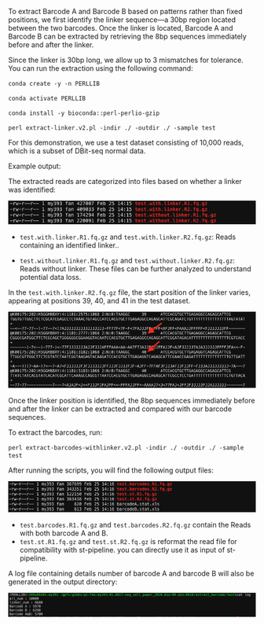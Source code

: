 To extract Barcode A and Barcode B based on patterns rather than fixed positions, we first identify the linker sequence—a 30bp region located between the two barcodes. Once the linker is located, Barcode A and Barcode B can be extracted by retrieving the 8bp sequences immediately before and after the linker.

Since the linker is 30bp long, we allow up to 3 mismatches for tolerance. You can run the extraction using the following command:

```
conda create -y -n PERLLIB
```
```
conda activate PERLLIB
```
```
conda install -y bioconda::perl-perlio-gzip
```
```
perl extract-linker.v2.pl -indir ./ -outdir ./ -sample test
```

For this demonstration, we use a test dataset consisting of 10,000 reads, which is a subset of DBit-seq normal data.

Example output:

The extracted reads are categorized into files based on whether a linker was identified:
<p><img src="https://github.com/MingyuYang-Yale/DBiT-seq/blob/master/Pre-processing/Extract-Barcode/step1-output.png" alt="foo bar" title="train &amp; tracks" /></p>

- ```test.with.linker.R1.fq.gz``` and ```test.with.linker.R2.fq.gz```: Reads containing an identified linker..

- ```test.without.linker.R1.fq.gz``` and ```test.without.linker.R2.fq.gz```: Reads without linker. These files can be further analyzed to understand potential data loss.

In the ```test.with.linker.R2.fq.gz``` file, the start position of the linker varies, appearing at positions 39, 40, and 41 in the test dataset. 

<p><img src="https://github.com/MingyuYang-Yale/DBiT-seq/blob/master/Pre-processing/Extract-Barcode/result.png" alt="foo bar" title="train &amp; tracks" /></p>

Once the linker position is identified, the 8bp sequences immediately before and after the linker can be extracted and compared with our barcode sequences.

To extract the barcodes, run:
```
perl extract-barcodes-withlinker.v2.pl -indir ./ -outdir ./ -sample test
```
After running the scripts, you will find the following output files:
<p><img src="https://github.com/MingyuYang-Yale/DBiT-seq/blob/master/Pre-processing/Extract-Barcode/step2-output.png" alt="foo bar" title="train &amp; tracks" /></p>
 
- ```test.barcodes.R1.fq.gz``` and ```test.barcodes.R2.fq.gz``` contain the Reads with both barcode A and B.
- ```test.st.R1.fq.gz``` and ```test.st.R2.fq.gz``` is reformat the read file for compatibility with st-pipeline. you can directly use it as input of st-pipeline.

  
A log file containing details number of barcode A and barcode B will also be generated in the output directory:

<p><img src="https://github.com/MingyuYang-Yale/DBiT-seq/blob/master/Pre-processing/Extract-Barcode/stat.png" alt="foo bar" title="train &amp; tracks" /></p>
